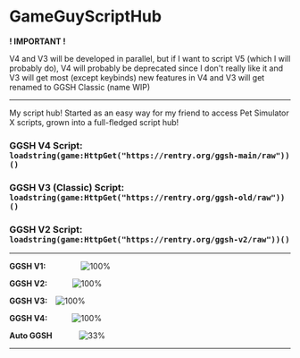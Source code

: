 # GameGuyScriptHub

__! IMPORTANT !__

 V4 and V3 will be developed in parallel, but if I want to script V5 (which I will probably do), V4 will probably be deprecated since I don't really like it and V3 will get most (except keybinds) new features in V4 and V3 will get renamed to GGSH Classic (name WIP)



- ----------------------------------------------------------------------------------

My script hub! Started as an easy way for my friend to access Pet Simulator X scripts, grown into a full-fledged script hub!

### GGSH V4 Script: `loadstring(game:HttpGet("https://rentry.org/ggsh-main/raw"))()`
### GGSH V3 (Classic) Script: `loadstring(game:HttpGet("https://rentry.org/ggsh-old/raw"))()`
### GGSH V2 Script: `loadstring(game:HttpGet("https://rentry.org/ggsh-v2/raw"))()`

- ----------------------------------------------------------------------------------
**GGSH V1:**                  ![100%](https://progress-bar.dev/100/?title=deleted)

**GGSH V2:**            ![100%](https://progress-bar.dev/100/?title=deprecated)

**GGSH V3:**    ![100%](https://progress-bar.dev/100/?title=current version)

**GGSH V4:**            ![100%](https://progress-bar.dev/100/?title=deprecated)

**Auto GGSH**             ![33%](https://progress-bar.dev/33/?title=on hold)
- -----------------------------------------------------------------------------------

